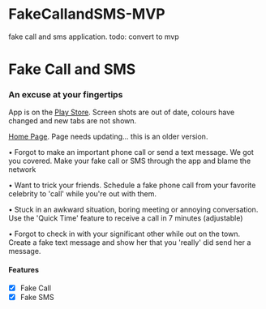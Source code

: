 # FakeCallandSMS-MVP
fake call and sms application. todo: convert to mvp


# Fake Call and SMS

### An excuse at your fingertips


App is on the [Play Store](https://play.google.com/store/apps/details?id=me.carc.fakecallandsms_mvp). Screen shots are out of date, colours have changed and new tabs are not shown.

[Home Page](https://carcmedev.github.io/moustache). Page needs updating... this is an older version.


• Forgot to make an important phone call or send a text message. We got you covered. Make your fake call or SMS through the app and blame the network

• Want to trick your friends. Schedule a fake phone call from your favorite celebrity to 'call' while you're out with them.

• Stuck in an awkward situation, boring meeting or annoying conversation. Use the 'Quick Time' feature to receive a call in 7 minutes (adjustable)

• Forgot to check in with your significant other while out on the town. Create a fake text message and show her that you 'really' did send her a message.

#### Features
- [x] Fake Call
- [x] Fake SMS
